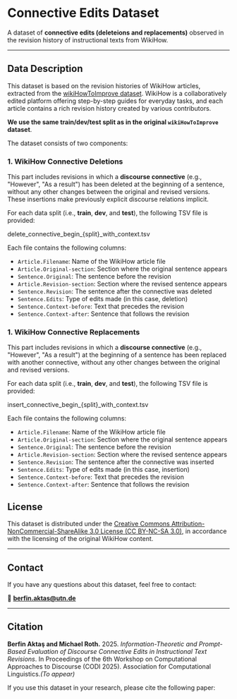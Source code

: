# Connective Edits Dataset

A dataset of **connective edits (deleteions and replacements)** observed in the revision history of instructional texts from WikiHow.

---

##  Data Description

This dataset is based on the revision histories of WikiHow articles, extracted from the [wikiHowToImprove dataset](https://github.com/irshadbhat/wikiHowToImprove). WikiHow is a collaboratively edited platform offering step-by-step guides for everyday tasks, and each article contains a rich revision history created by various contributors.

**We use the same train/dev/test split as in the original `wikiHowToImprove` dataset**.

The dataset consists of two components:

### 1. WikiHow Connective Deletions

This part includes revisions in which a **discourse connective** (e.g., "However", "As a result") has been deleted at the beginning of a sentence, without any other changes between the original and revised versions. These insertions make previously explicit discourse relations implicit.

For each data split (i.e., **train**, **dev**, and **test**), the following TSV file is provided:

delete_connective_begin_{split}_with_context.tsv

Each file contains the following columns:

- `Article.Filename`: Name of the WikiHow article file  
- `Article.Original-section`: Section where the original sentence appears  
- `Sentence.Original`: The sentence before the revision  
- `Article.Revision-section`: Section where the revised sentence appears  
- `Sentence.Revision`: The sentence after the connective was deleted  
- `Sentence.Edits`: Type of edits made (in this case, deletion)  
- `Sentence.Context-before`: Text that precedes the revision  
- `Sentence.Context-after`: Sentence that follows the revision  

### 1. WikiHow Connective Replacements

This part includes revisions in which a **discourse connective** (e.g., "However", "As a result")  at the beginning of a sentence has been replaced with another connective, without any other changes between the original and revised versions.

For each data split (i.e., **train**, **dev**, and **test**), the following TSV file is provided:

insert_connective_begin_{split}_with_context.tsv

Each file contains the following columns:

- `Article.Filename`: Name of the WikiHow article file  
- `Article.Original-section`: Section where the original sentence appears  
- `Sentence.Original`: The sentence before the revision  
- `Article.Revision-section`: Section where the revised sentence appears  
- `Sentence.Revision`: The sentence after the connective was inserted  
- `Sentence.Edits`: Type of edits made (in this case, insertion)  
- `Sentence.Context-before`: Text that precedes the revision  
- `Sentence.Context-after`: Sentence that follows the revision  

## License

This dataset is distributed under the [Creative Commons Attribution-NonCommercial-ShareAlike 3.0 License (CC BY-NC-SA 3.0)](https://creativecommons.org/licenses/by-nc-sa/3.0/), in accordance with the licensing of the original WikiHow content.

---

## Contact

If you have any questions about this dataset, feel free to contact:

📧 **berfin.aktas@utn.de**

---

## Citation
**Berfin Aktaş and Michael Roth.** 2025. *Information-Theoretic and Prompt-Based Evaluation of Discourse Connective Edits in Instructional Text Revisions*. In Proceedings of the 6th Workshop on Computational Approaches to Discourse (CODI 2025). Association for Computational Linguistics.*(To appear)*

If you use this dataset in your research, please cite the following paper:
